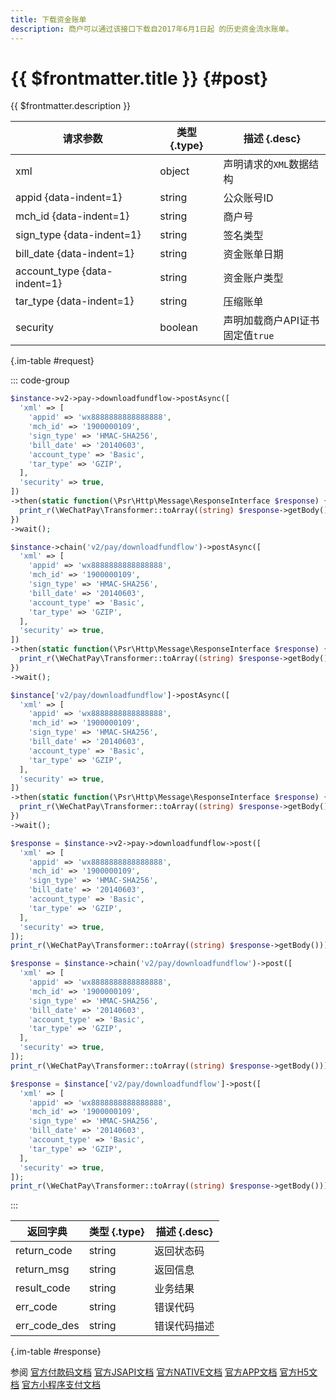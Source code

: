```yaml
---
title: 下载资金账单
description: 商户可以通过该接口下载自2017年6月1日起 的历史资金流水账单。
---
```


# {{ $frontmatter.title }} {#post}

{{ $frontmatter.description }}

| 请求参数 | 类型 {.type} | 描述 {.desc}
| --- | --- | ---
| xml | object | 声明请求的`XML`数据结构
| appid {data-indent=1} | string | 公众账号ID
| mch_id {data-indent=1} | string | 商户号
| sign_type {data-indent=1} | string | 签名类型
| bill_date {data-indent=1} | string | 资金账单日期
| account_type {data-indent=1} | string | 资金账户类型
| tar_type {data-indent=1} | string | 压缩账单
| security | boolean | 声明加载商户API证书<br/>固定值`true`

{.im-table #request}

::: code-group

```php [异步纯链式]
$instance->v2->pay->downloadfundflow->postAsync([
  'xml' => [
    'appid' => 'wx8888888888888888',
    'mch_id' => '1900000109',
    'sign_type' => 'HMAC-SHA256',
    'bill_date' => '20140603',
    'account_type' => 'Basic',
    'tar_type' => 'GZIP',
  ],
  'security' => true,
])
->then(static function(\Psr\Http\Message\ResponseInterface $response) {
  print_r(\WeChatPay\Transformer::toArray((string) $response->getBody()));
})
->wait();
```

```php [异步声明式]
$instance->chain('v2/pay/downloadfundflow')->postAsync([
  'xml' => [
    'appid' => 'wx8888888888888888',
    'mch_id' => '1900000109',
    'sign_type' => 'HMAC-SHA256',
    'bill_date' => '20140603',
    'account_type' => 'Basic',
    'tar_type' => 'GZIP',
  ],
  'security' => true,
])
->then(static function(\Psr\Http\Message\ResponseInterface $response) {
  print_r(\WeChatPay\Transformer::toArray((string) $response->getBody()));
})
->wait();
```

```php [异步属性式]
$instance['v2/pay/downloadfundflow']->postAsync([
  'xml' => [
    'appid' => 'wx8888888888888888',
    'mch_id' => '1900000109',
    'sign_type' => 'HMAC-SHA256',
    'bill_date' => '20140603',
    'account_type' => 'Basic',
    'tar_type' => 'GZIP',
  ],
  'security' => true,
])
->then(static function(\Psr\Http\Message\ResponseInterface $response) {
  print_r(\WeChatPay\Transformer::toArray((string) $response->getBody()));
})
->wait();
```

```php [同步纯链式]
$response = $instance->v2->pay->downloadfundflow->post([
  'xml' => [
    'appid' => 'wx8888888888888888',
    'mch_id' => '1900000109',
    'sign_type' => 'HMAC-SHA256',
    'bill_date' => '20140603',
    'account_type' => 'Basic',
    'tar_type' => 'GZIP',
  ],
  'security' => true,
]);
print_r(\WeChatPay\Transformer::toArray((string) $response->getBody()));
```

```php [同步声明式]
$response = $instance->chain('v2/pay/downloadfundflow')->post([
  'xml' => [
    'appid' => 'wx8888888888888888',
    'mch_id' => '1900000109',
    'sign_type' => 'HMAC-SHA256',
    'bill_date' => '20140603',
    'account_type' => 'Basic',
    'tar_type' => 'GZIP',
  ],
  'security' => true,
]);
print_r(\WeChatPay\Transformer::toArray((string) $response->getBody()));
```

```php [同步属性式]
$response = $instance['v2/pay/downloadfundflow']->post([
  'xml' => [
    'appid' => 'wx8888888888888888',
    'mch_id' => '1900000109',
    'sign_type' => 'HMAC-SHA256',
    'bill_date' => '20140603',
    'account_type' => 'Basic',
    'tar_type' => 'GZIP',
  ],
  'security' => true,
]);
print_r(\WeChatPay\Transformer::toArray((string) $response->getBody()));
```

:::

| 返回字典 | 类型 {.type} | 描述 {.desc}
| --- | --- | ---
| return_code | string | 返回状态码
| return_msg | string | 返回信息
| result_code | string | 业务结果
| err_code | string | 错误代码
| err_code_des | string | 错误代码描述

{.im-table #response}

参阅 [官方付款码文档](https://pay.weixin.qq.com/wiki/doc/api/micropay.php?chapter=9_18&index=7) [官方JSAPI文档](https://pay.weixin.qq.com/wiki/doc/api/jsapi.php?chapter=9_18&index=7) [官方NATIVE文档](https://pay.weixin.qq.com/wiki/doc/api/native.php?chapter=9_18&index=7) [官方APP文档](https://pay.weixin.qq.com/wiki/doc/api/app/app.php?chapter=9_18&index=9) [官方H5文档](https://pay.weixin.qq.com/wiki/doc/api/H5.php?chapter=9_18&index=7) [官方小程序支付文档](https://pay.weixin.qq.com/wiki/doc/api/wxa/wxa_api.php?chapter=9_18&index=7)
